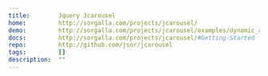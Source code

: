 ```yaml
---
title:        Jquery Jcarousel
home:         http://sorgalla.com/projects/jcarousel/
demo:         http://sorgalla.com/projects/jcarousel/examples/dynamic_ajax.html
docs:         http://sorgalla.com/projects/jcarousel/#Getting-Started
repo:         http://github.com/jsor/jcarousel
tags:         []
description:  ""
---
```


